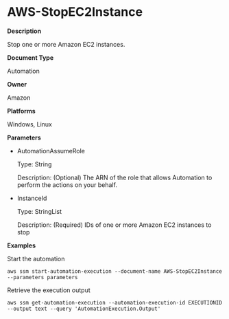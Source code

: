 # AWS\-StopEC2Instance<a name="automation-aws-stopec2instance"></a>

**Description**

Stop one or more Amazon EC2 instances\.

**Document Type**

Automation

**Owner**

Amazon

**Platforms**

Windows, Linux

**Parameters**
+ AutomationAssumeRole

  Type: String

  Description: \(Optional\) The ARN of the role that allows Automation to perform the actions on your behalf\.
+ InstanceId

  Type: StringList

  Description: \(Required\) IDs of one or more Amazon EC2 instances to stop

**Examples**

Start the automation

```
aws ssm start-automation-execution --document-name AWS-StopEC2Instance --parameters parameters
```

Retrieve the execution output

```
aws ssm get-automation-execution --automation-execution-id EXECUTIONID --output text --query 'AutomationExecution.Output'
```